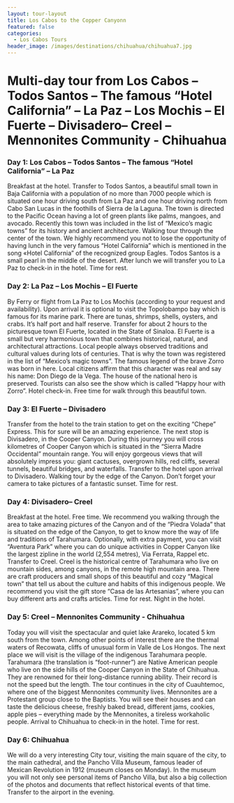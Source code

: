 ```yaml
---
layout: tour-layout
title: Los Cabos to the Copper Canyonn
featured: false
categories:
  - Los Cabos Tours
header_image: /images/destinations/chihuahua/chihuahua7.jpg
---
```

# Multi-day tour from Los Cabos – Todos Santos – The famous “Hotel California” – La Paz – Los Mochis – El Fuerte – Divisadero– Creel – Mennonites Community - Chihuahua

### Day 1: Los Cabos – Todos Santos – The famous “Hotel California” – La Paz

Breakfast at the hotel. Transfer to Todos Santos, a beautiful small town in Baja California with a population of no more than 7000 people which is situated one hour driving south from La Paz and one hour driving north from Cabo San Lucas in the foothills of Sierra de la Laguna. The town is directed to the Pacific Ocean having a lot of green plants like palms, mangoes, and avocado. Recently this town was included in the list of “Mexico’s magic towns” for its history and ancient architecture. Walking tour through the center of the town. We highly recommend you not to lose the opportunity of having lunch in the very famous “Hotel California” which is mentioned in the song «Hotel California” of the recognized group Eagles. Todos Santos is a small pearl in the middle of the desert. After lunch we will transfer you to La Paz to check-in in the hotel. Time for rest.

### Day 2: La Paz – Los Mochis – El Fuerte

By Ferry or flight from La Paz to Los Mochis (according to your request and availability). Upon arrival it is optional to visit the Topolobampo bay which is famous for its marine park. There are tunas, shrimps, shells, oysters, and crabs. It’s half port and half reserve. Transfer for about 2 hours to the picturesque town El Fuerte, located in the State of Sinaloa. El Fuerte is a small but very harmonious town that combines historical, natural, and architectural attractions. Local people always observed traditions and cultural values during lots of centuries. That is why the town was registered in the list of “Mexico’s magic towns”. The famous legend of the brave Zorro was born in here. Local citizens affirm that this character was real and say his name: Don Diego de la Vega. The house of the national hero is preserved. Tourists can also see the show which is called “Happy hour with Zorro”. Hotel check-in. Free time for walk through this beautiful town.

### Day 3: El Fuerte – Divisadero

Transfer from the hotel to the train station to get on the exciting “Chepe” Express. This for sure will be an amazing experience. The next stop is Divisadero, in the Cooper Canyon. During this journey you will cross kilometres of Cooper Canyon which is situated in the “Sierra Madre Occidental” mountain range. You will enjoy gorgeous views that will absolutely impress you: giant cactuses, overgrown hills, red cliffs, several tunnels, beautiful bridges, and waterfalls. Transfer to the hotel upon arrival to Divisadero. Walking tour by the edge of the Canyon. Don’t forget your camera to take pictures of a fantastic sunset. Time for rest.

### Day 4: Divisadero– Creel

Breakfast at the hotel. Free time. We recommend you walking through the area to take amazing pictures of the Canyon and of the “Piedra Volada” that is situated on the edge of the Canyon, to get to know more the way of life and traditions of Tarahumara. Optionally, with extra payment, you can visit “Aventura Park” where you can do unique activities in Copper Canyon like the largest zipline in the world (2,554 metres), Via Ferrata, Rappel etc. Transfer to Creel. Creel is the historical centre of Tarahumara who live on mountain sides, among canyons, in the remote high mountain area. There are craft producers and small shops of this beautiful and cozy “Magical town” that tell us about the culture and habits of this indigenous people. We recommend you visit the gift store “Casa de las Artesanias”, where you can buy different arts and crafts articles. Time for rest. Night in the hotel.

### Day 5: Creel – Mennonites Community - Chihuahua

Today you will visit the spectacular and quiet lake Arareko, located 5 km south from the town. Among other points of interest there are the thermal waters of Recowata, cliffs of unusual form in Valle de Los Hongos. The next place we will visit is the village of the indigenous Tarahumara people. Tarahumara (the translation is “foot-runner”) are Native American people who live on the side hills of the Cooper Canyon in the State of Chihuahua. They are renowned for their long-distance running ability. Their record is not the speed but the length. The tour continues in the city of Cuauhtemoc, where one of the biggest Mennonites community lives. Mennonites are a Protestant group close to the Baptists. You will see their houses and can taste the delicious cheese, freshly baked bread, different jams, cookies, apple pies – everything made by the Mennonites, a tireless workaholic people. Arrival to Chihuahua to check-in in the hotel. Time for rest.

### Day 6: Chihuahua

We will do a very interesting City tour, visiting the main square of the city, to the main cathedral, and the Pancho Villa Museum, famous leader of Mexican Revolution in 1912 (museum closes on Monday). In the museum you will not only see personal items of Pancho Villa, but also a big collection of the photos and documents that reflect historical events of that time. Transfer to the airport in the evening.
